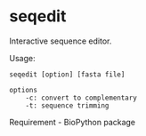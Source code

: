 # seqedit
Interactive sequence editor.

Usage:

    seqedit [option] [fasta file]
    
    options
        -c: convert to complementary
        -t: sequence trimming

Requirement
    - BioPython package
